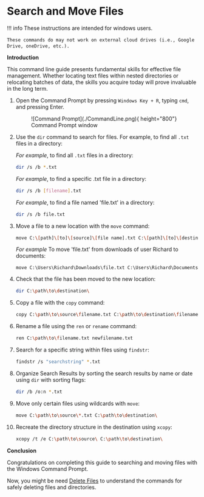 # Search and Move Files

!!! info
    These instructions are intended for windows users.
    
    These commands do may not work on external cloud drives (i.e., Google Drive, oneDrive, etc.).


<b>Introduction</b>

This command line guide presents fundamental skills for effective file management. Whether locating text files within nested directories or relocating batches of data, the skills you acquire today will prove invaluable in the long term.

1. Open the Command Prompt by pressing `Windows Key + R`, typing `cmd`, and pressing
Enter.

    <figure markdown="span">
    ![Command Prompt](./CommandLine.png){ height="800"}
    <figcaption>Command Prompt window</figcaption>
    </figure>

2. Use the `dir` command to search for files. For example, to find all `.txt` files in
a directory:

    <i>For example</i>, to find all `.txt` files in a directory:
    ```bash
    dir /s /b *.txt
    ```
    <i>For example</i>, to find a specific .txt file in a directory:
    ```bash
    dir /s /b [filename].txt
    ```
    <i>For example</i>, to find a file named 'file.txt' in a directory:
    ```bash
    dir /s /b file.txt
    ```

3. Move a file to a new location with the `move` command:


    ```bash
    move C:\[path]\[to]\[source]\[file name].txt C:\[path]\[to]\[destination]\
    ```
    <i>For example</i> To move 'file.txt' from downloads of user Richard to documents:
    ```
    move C:\Users\Richard\Downloads\file.txt C:\Users\Richard\Documents
    ```

4. Check that the file has been moved to the new location:

    ```bash
    dir C:\path\to\destination\
    ```

5. Copy a file with the `copy` command:

    ```bash
    copy C:\path\to\source\filename.txt C:\path\to\destination\filename.txt
    ```

6. Rename a file using the `ren` or `rename` command:

    ```bash
    ren C:\path\to\filename.txt newfilename.txt
    ```

7. Search for a specific string within files using `findstr`:

    ```bash
    findstr /s "searchstring" *.txt
    ```

8. Organize Search Results by sorting the search results by name or date using `dir` with sorting flags:

    ```bash
    dir /b /o:n *.txt
    ```


9. Move only certain files using wildcards with `move`:

    ```bash
    move C:\path\to\source\*.txt C:\path\to\destination\
    ```

10. Recreate the directory structure in the destination using `xcopy`:

    ```bash
    xcopy /t /e C:\path\to\source\ C:\path\to\destination\
    ```


<b>Conclusion</b>

Congratulations on completing this guide to searching and moving files with the 
Windows Command Prompt.  

Now, you might be need [Delete Files](DeletingFiles.md) to understand the commands for safely deleting files and directories.






